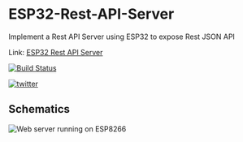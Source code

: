 # ESP32-Rest-API-Server
Implement a Rest API Server using ESP32 to expose Rest JSON API


Link: [ESP32 Rest API Server](https://www.survivingwithandroid.com/esp32-rest-api-esp32-api-server/)

[![Build Status](https://travis-ci.org/survivingwithandroid/ESP8266-Web-server.svg?branch=master)](https://travis-ci.org/survivingwithandroid/ESP8266-Web-server)

[![twitter](https://img.shields.io/twitter/follow/survivingwithan.svg?style=social)](https://twitter.com/intent/follow?screen_name=survivingwithan)

## Schematics

![Web server running on ESP8266](https://github.com/survivingwithandroid/ESP32-Rest-API-Server/blob/master/img/esp32-rest-api-server.png)
